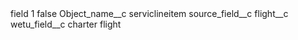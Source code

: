 <?xml version="1.0" encoding="UTF-8"?>
<CustomMetadata xmlns="http://soap.sforce.com/2006/04/metadata" xmlns:xsi="http://www.w3.org/2001/XMLSchema-instance" xmlns:xsd="http://www.w3.org/2001/XMLSchema">
    <label>field 1</label>
    <protected>false</protected>
    <values>
        <field>Object_name__c</field>
        <value xsi:type="xsd:string">serviclineitem</value>
    </values>
    <values>
        <field>source_field__c</field>
        <value xsi:type="xsd:string">flight__c</value>
    </values>
    <values>
        <field>wetu_field__c</field>
        <value xsi:type="xsd:string">charter flight</value>
    </values>
</CustomMetadata>
